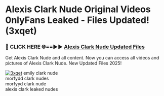 # Alexis Clark Nude Original Videos 0nlyFans Leaked - Files Updated! (3xqet)

<h3>🔴 CLICK HERE 🌐==►► <a href="https://tinyurl.com/52m3yx9h" rel="nofollow">Alexis Clark Nude Updated Files</a></h3>

Get Alexis Clark Nude and all content. Now you can access all videos and pictures of Alexis Clark Nude. New Updated Files 2025!

[![3xqet](https://i.imgur.com/TnHtlc8.gif)](https://tinyurl.com/52m3yx9h)
emily clark nude<br>
morfydd clark nudes<br>
morfyyd clark nude<br>
alexis clark leaked nudes
